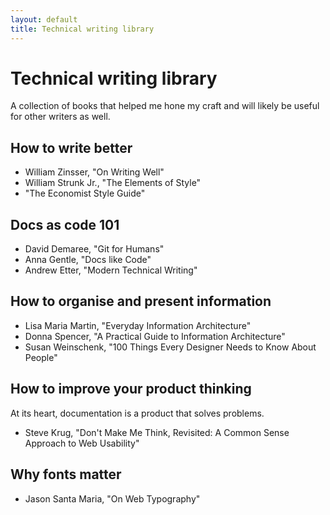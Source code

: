 ```yaml
---
layout: default
title: Technical writing library
---
```


# Technical writing library
A collection of books that helped me hone my craft and will likely be useful for other writers as well.

## How to write better
* William Zinsser, "On Writing Well"
* William Strunk Jr., "The Elements of Style"
* "The Economist Style Guide"

## Docs as code 101
* David Demaree, "Git for Humans"
* Anna Gentle, "Docs like Code"
* Andrew Etter, "Modern Technical Writing"

## How to organise and present information
* Lisa Maria Martin, "Everyday Information Architecture"
* Donna Spencer, "A Practical Guide to Information Architecture"
* Susan Weinschenk, "100 Things Every Designer Needs to Know About People"

## How to improve your product thinking
At its heart, documentation is a product that solves problems. 
* Steve Krug, "Don't Make Me Think, Revisited: A Common Sense Approach to Web Usability"

## Why fonts matter
* Jason Santa Maria, "On Web Typography"
